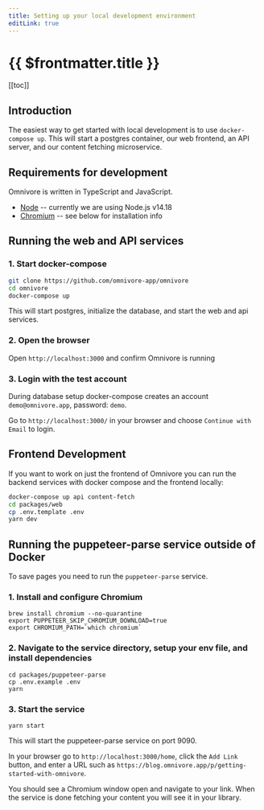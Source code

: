 ```yaml
---
title: Setting up your local development environment
editLink: true
---
```


# {{ $frontmatter.title }}

[[toc]]

## Introduction

The easiest way to get started with local development is to use `docker-compose up`. This will start a postgres container, our web frontend, an API server, and our content fetching microservice.

## Requirements for development

Omnivore is written in TypeScript and JavaScript.

- [Node](https://nodejs.org/) -- currently we are using Node.js v14.18
- [Chromium](https://www.chromium.org/chromium-projects/) -- see below for installation info

## Running the web and API services

### 1. Start docker-compose

```bash
git clone https://github.com/omnivore-app/omnivore
cd omnivore
docker-compose up
```

This will start postgres, initialize the database, and start the web and api services.

### 2. Open the browser

Open `http://localhost:3000` and confirm Omnivore is running

### 3. Login with the test account

During database setup docker-compose creates an account `demo@omnivore.app`, password: `demo`.

Go to `http://localhost:3000/` in your browser and choose `Continue with Email` to login.

## Frontend Development

If you want to work on just the frontend of Omnivore you can run the backend services
with docker compose and the frontend locally:

```bash
docker-compose up api content-fetch
cd packages/web
cp .env.template .env
yarn dev
```

## Running the puppeteer-parse service outside of Docker

To save pages you need to run the `puppeteer-parse` service.

### 1. Install and configure Chromium

```
brew install chromium --no-quarantine
export PUPPETEER_SKIP_CHROMIUM_DOWNLOAD=true
export CHROMIUM_PATH=`which chromium`
```

### 2. Navigate to the service directory, setup your env file, and install dependencies

```
cd packages/puppeteer-parse
cp .env.example .env
yarn
```

### 3. Start the service

```
yarn start
```

This will start the puppeteer-parse service on port 9090.

In your browser go to `http://localhost:3000/home`, click the `Add Link` button,
and enter a URL such as `https://blog.omnivore.app/p/getting-started-with-omnivore`.

You should see a Chromium window open and navigate to your link. When the service
is done fetching your content you will see it in your library.
